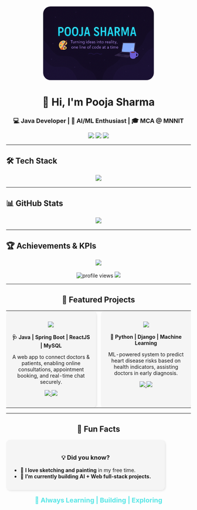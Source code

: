 <p align="center">
  <img src="https://github.com/pooja080499/pooja080499/blob/main/banner.png" alt="Pooja Sharma Banner" style="width:60%;length:40%; border-radius:20px;" />
</p>



<h1 align="center">👋 Hi, I'm Pooja Sharma</h1>
<h3 align="center">💻 Java Developer | 🧠 AI/ML Enthusiast | 🎓 MCA @ MNNIT</h3>

<p align="center">
  <a href="https://portfolio-steel-theta-qv2lo90046.vercel.app/"><img src="https://img.shields.io/badge/🌐 Portfolio-green?style=for-the-badge&logo=google-chrome&logoColor=white" /></a>
  <a href="https://www.linkedin.com/in/pooja-sharma-pos0804/"><img src="https://img.shields.io/badge/LinkedIn-0077B5?style=for-the-badge&logo=linkedin&logoColor=white" /></a>
  <a href="mailto:pos08041999pos@gmail.com"><img src="https://img.shields.io/badge/✉️ Email me-D14836?style=for-the-badge&logo=gmail&logoColor=white" /></a>
</p>

---

## 🛠️ Tech Stack
<p align="center">
  <img src="https://skillicons.dev/icons?i=java,spring,react,python,mysql,git,github,html,css,js&perline=5" />
</p>

---

## 📊 GitHub Stats
<p align="center">
  <img src="https://github-readme-stats.vercel.app/api?username=pooja080499&show_icons=true&theme=tokyonight&hide_border=true" />
  
</p>

---

## 🏆 Achievements & KPIs
<p align="center">
  <img src="https://github-profile-trophy.vercel.app/?username=pooja080499&theme=gruvbox&no-bg=true&no-frame=true" />
</p>

<p align="center">
  <img src="https://komarev.com/ghpvc/?username=pooja080499&style=flat-square&color=blue" alt="profile views" />
  <img src="https://img.shields.io/github/followers/pooja080499?label=Followers&style=social" />
</p>

---

<h2 align="center">📂 Featured Projects</h2>



<table>
  <tr>
    <!-- DocEase -->
    <td align="center" width="48%" style="vertical-align:top; padding:15px; background-color:#f5f5f5; border-radius:10px; box-shadow: 2px 2px 5px rgba(0,0,0,0.1); margin-right:10px;">
      <p>
        <img src="https://img.shields.io/badge/🚀%20DocEase-ONLINE%20DOCTOR%20CONSULTATION%20SYSTEM-purple?style=for-the-badge">
      </p>
      <p><b>🩺 Java | Spring Boot | ReactJS | MySQL</b></p>
      <p>A web app to connect doctors & patients, enabling online consultations, appointment booking, and real-time chat securely.</p>
      <p>
        <a href="https://live-demo-link.com">
          <img src="https://img.shields.io/badge/🌐 Live Demo-brightgreen?style=for-the-badge&logo=google-chrome&logoColor=white">
        </a>
        <a href="https://github.com/pooja080499/docEase">
          <img src="https://img.shields.io/badge/📂 GitHub Repo-lightgrey?style=for-the-badge&logo=github&logoColor=white">
        </a>
      </p>
    </td>

<td width="1%"></td> <!-- Gap between the two cards -->

<!-- CADScan -->
<td align="center" width="48%" style="vertical-align:top; padding:15px; background-color:#f5f5f5; border-radius:10px; box-shadow: 2px 2px 5px rgba(0,0,0,0.1);">
      <p>
        <img src="https://img.shields.io/badge/❤️%20CADScan-HEART%20DISEASE%20DETECTION%20ML-red?style=for-the-badge">
      </p>
      <p><b>💖 Python | Django | Machine Learning</b></p>
      <p>ML-powered system to predict heart disease risks based on health indicators, assisting doctors in early diagnosis.</p>
      <p>
        <a href="https://live-demo-link.com">
          <img src="https://img.shields.io/badge/🌐 Live Demo-brightgreen?style=for-the-badge&logo=google-chrome&logoColor=white">
        </a>
        <a href="https://github.com/pooja080499/CAD">
          <img src="https://img.shields.io/badge/📂 GitHub Repo-lightgrey?style=for-the-badge&logo=github&logoColor=white">
        </a>
      </p>
    </td>
  </tr>
</table>


---

<h2 align="center">🌸 Fun Facts</h2>

<div align="center" style="background-color:#f5f5f5; border-radius:10px; padding:15px; box-shadow: 2px 2px 5px rgba(0,0,0,0.1); width:80%;">
  
  <h3>💡 Did you know?</h3>

  <ul align="left">
    <li>🎨 <b>I love sketching and painting</b> in my free time.</li>
    <li>🚀 <b>I’m currently building AI + Web full-stack projects.</b></li>
  </ul>
</div>

<br>

<div align="center" style="font-size:18px; font-weight:bold; color:#57E6E6;">
  🌟 Always Learning | Building | Exploring
</div>

